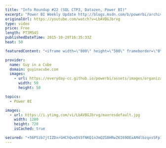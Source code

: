 ```yaml
---
title: "Info Roundup #22 (SQL CTP3, Datazen, Power BI)"
excerpt: "Power BI Weekly Update http://blogs.msdn.com/b/powerbi/archive/2015/10/28/power-bi-weekly-service-update-1027.aspx  New version of Personal Gateway is now live! http://blogs.msdn.com/b/powerbi/archive/2015/10/22/new-version-of-personal-gateway-is-now-live.aspx  Pin Reporting Services charts to Power"
originalUrl: https://youtube.com/watch?v=LbAVBGJbrvg
type: video
price: Free
length: PT3M54S
publishedDateTime: 2015-10-29T16:35:33Z
heat: 50

featuredContent: "<iframe width=\"800\" height=\"500\" frameborder=\"0\" src=\"https://www.youtube.com/embed/LbAVBGJbrvg\" allow=\"accelerometer; autoplay; encrypted-media; gyroscope; picture-in-picture\" allowfullscreen></iframe>"

provider:
  name: Guy in a Cube
  domain: guyinacube.com
  images:
    - url: https://everyday-cc.github.io/powerbi/assets/images/organizations/guyinacube.com-50x50.jpg
      width: 50
      height: 50

topics:
  - Power BI

images:
  - url: https://i.ytimg.com/vi/LbAVBGJbrvg/maxresdefault.jpg
    width: 1280
    height: 720
    isCached: true

secured: "+56PSzb7jtIZDxrGHChQvm5V3fNKQ1nJmQZG8HRwZ6I69OExAM4lbzqxsSFp1a1gL2TbN+4ZJeYS6RYa75V9QGfsAtg2g8piwqmMswTcI52Y3JbuE7WcgDCuMot2F6R7KgHMERrtMZbrl8gEukqXaK746lImBzbY/8B7ff9LsSb7HncuF2dcEUWV5ZxpkGzgoqtMQuEiPFeBUjHnllmPYMEQovv5vIMwX0GtY3XATmAY60IdzSLEpyGK1S+GBNnQK/6TskfXNdhbhWA/UaSStUHQJIR4k6BBlyaHMkfjc0qeLw+hrSE1le8pSDy9gIR2n1eFxikJi2ZjPvSOhiVBeux7r6RmyMpHgJCan23rzpOzW6Eiyise/mE8+b3lscEzE7MMemJ/9HBP8qsEHwbqiWUhyQANffMQW9j88Kn1lzc=;LT0iLYgDlqT5VOgMGi4eNA=="
---
```


